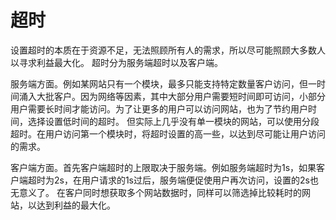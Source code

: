 # 超时

设置超时的本质在于资源不足，无法照顾所有人的需求，所以尽可能照顾大多数人以寻求利益最大化。
超时分为服务端超时以及客户端。

服务端方面。例如某网站只有一个模块，最多只能支持特定数量客户访问，但一时间涌入大批客户。因为网络等因素，其中大部分用户需要短时间即可访问，小部分用户需要长时间才能访问。为了让更多的用户可以访问网站，也为了节约用户时间，选择设置低时间的超时。
但实际上几乎没有单一模块的网站，可以使用分段超时。在用户访问第一个模块时，将超时设置的高一些，以达到尽可能让用户访问的需求。


客户端方面。首先客户端超时的上限取决于服务端。例如服务端超时为1s，如果客户端超时为2s，在用户请求的1s过后，服务端便促使用户再次访问，设置的2s也无意义了。
在客户同时想获取多个网站数据时，同样可以筛选掉比较耗时的网站，以达到利益的最大化。